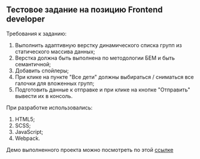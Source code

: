 ## Тестовое задание на позицию Frontend developer

Требования к заданию:

1. Выполнить адаптивную верстку динамического списка групп из статического массива данных;
2. Верстка должна быть выполнена по методологии БЕМ и быть семантичной;
3. Добавить спойлеры;
4. При клике на пункте "Все дети" должны выбираться / сниматься все галочки для вложенных групп;
5. Подготовить данные к отправке и при клике на кнопке "Отправить" вывести их в консоль.

При разработке использовались:

1. HTML5;
2. SCSS;
3. JavaScript;
4. Webpack.

Демо выполненного проекта можно посмотреть по этой [ссылке](https://dynamic-list.netlify.app)
